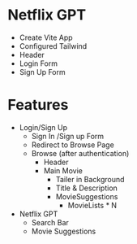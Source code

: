 # Netflix GPT

- Create Vite App
- Configured Tailwind
- Header
- Login Form
- Sign Up Form


# Features
- Login/Sign Up
    - Sign In /Sign up Form
    - Redirect to Browse Page
    - Browse (after authentication)
        - Header
        - Main Movie
            - Tailer in Background
            - Title & Description
            - MovieSuggestions
                - MovieLists * N
- Netflix GPT
    - Search Bar
    - Movie Suggestions